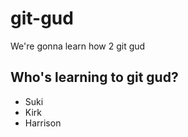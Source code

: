 # git-gud

We're gonna learn how 2 git gud

## Who's learning to git gud?
 * Suki
 * Kirk
 * Harrison